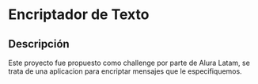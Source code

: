 

# Encriptador de Texto

## Descripción
Este proyecto fue propuesto como challenge por parte de Alura Latam, se trata de una aplicacion para encriptar mensajes que le especifiquemos.
